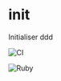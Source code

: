 # init
Initialiser
ddd


![CI](https://github.com/morganism/init/workflows/CI/badge.svg)

![Ruby](https://github.com/morganism/init/workflows/Ruby/badge.svg)
